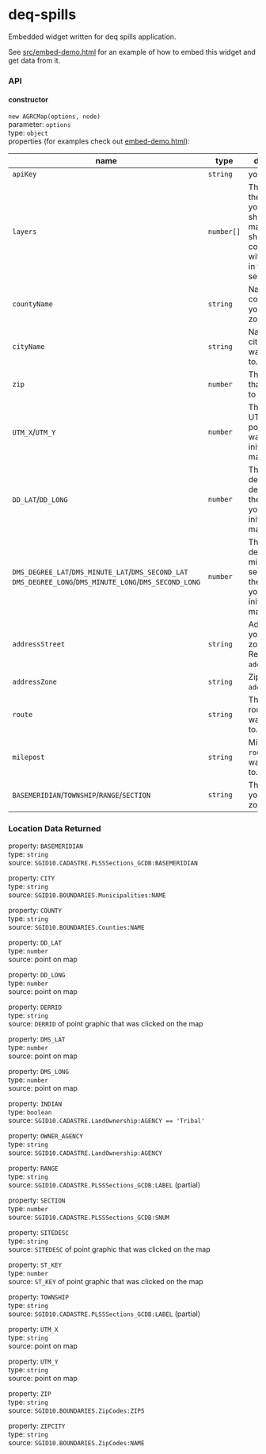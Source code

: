 deq-spills
==========

Embedded widget written for deq spills application.

See [src/embed-demo.html](src/embed-demo.html) for an example of how to embed this widget and get data from it.

### API
#### constructor
`new AGRCMap(options, node)`  
parameter: `options`  
type: `object`  
properties (for examples check out [embed-demo.html](src/embed-demo.html)):  

|name|type|description|
|---|---|---|
|`apiKey`|`string`|your api key|
|`layers`|`number[]`|The indices of the layers that you want to show in the map. They should correspond with the layers in the map service.|
|`countyName`|`string`|Name of the county that you want to zoom to.|
|`cityName`|`string`|Name of the city that you want to zoom to.|
|`zip`|`number`|The zip code that you want to zoom to.|
|`UTM_X`/`UTM_Y`|`number`|The coords (in UTM) of the point that you want to initialize the map with.|
|`DD_LAT`/`DD_LONG`|`number`|The coords (in decimal degrees) of the point that you want to initialize the map with.|
|`DMS_DEGREE_LAT`/`DMS_MINUTE_LAT`/`DMS_SECOND_LAT` `DMS_DEGREE_LONG`/`DMS_MINUTE_LONG`/`DMS_SECOND_LONG`|`number`|The coords (in degrees, minutes, seconds) of the point that you want to initialize the map with.|
|`addressStreet`|`string`|Address that you want to zoom to. Requires `addressZone`.|
|`addressZone`|`string`|Zip or city of `addressStreet`.|
|`route`|`string`|The UDOT route that you want to zoom to.|
|`milepost`|`string`|Milepost of `route` that you want to zoom to.|
|`BASEMERIDIAN`/`TOWNSHIP`/`RANGE`/`SECTION`|`string`|The TRS that you want to zoom to.

### Location Data Returned
property: `BASEMERIDIAN`  
type: `string`  
source: `SGID10.CADASTRE.PLSSSections_GCDB:BASEMERIDIAN`  

property: `CITY`  
type: `string`  
source: `SGID10.BOUNDARIES.Municipalities:NAME`  

property: `COUNTY`  
type: `string`  
source: `SGID10.BOUNDARIES.Counties:NAME`  

property: `DD_LAT`  
type: `number`  
source: point on map  

property: `DD_LONG`  
type: `number`  
source: point on map  

property: `DERRID`  
type: `string`  
source: `DERRID` of point graphic that was clicked on the map  

property: `DMS_LAT`  
type: `number`  
source: point on map  

property: `DMS_LONG`  
type: `number`  
source: point on map  

property: `INDIAN`  
type: `boolean`  
source: `SGID10.CADASTRE.LandOwnership:AGENCY == 'Tribal'`  

property: `OWNER_AGENCY`  
type: `string`  
source: `SGID10.CADASTRE.LandOwnership:AGENCY`  

property: `RANGE`  
type: `string`  
source: `SGID10.CADASTRE.PLSSSections_GCDB:LABEL` (partial)  

property: `SECTION`  
type: `number`  
source: `SGID10.CADASTRE.PLSSSections_GCDB:SNUM`

property: `SITEDESC`  
type: `string`  
source: `SITEDESC` of point graphic that was clicked on the map  

property: `ST_KEY`  
type: `number`  
source: `ST_KEY` of point graphic that was clicked on the map  

property: `TOWNSHIP`  
type: `string`  
source: `SGID10.CADASTRE.PLSSSections_GCDB:LABEL` (partial)  

property: `UTM_X`  
type: `string`  
source: point on map  

property: `UTM_Y`  
type: `string`  
source: point on map  

property: `ZIP`  
type: `string`  
source: `SGID10.BOUNDARIES.ZipCodes:ZIP5`  

property: `ZIPCITY`  
type: `string`  
source: `SGID10.BOUNDARIES.ZipCodes:NAME`  
